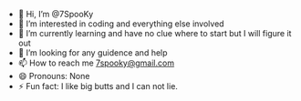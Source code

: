 - 👋 Hi, I’m @7SpooKy
- 👀 I’m interested in coding and everything else involved
- 🌱 I’m currently learning and have no clue where to start but I will figure it out
- 💞️ I’m looking for any guidence and help
- 📫 How to reach me 7spooky@gmail.com
- 😄 Pronouns: None
- ⚡ Fun fact: I like big butts and I can not lie.

<!---
7SpooKy/7SpooKy is a ✨ special ✨ repository because its `README.md` (this file) appears on your GitHub profile.
You can click the Preview link to take a look at your changes.
--->
